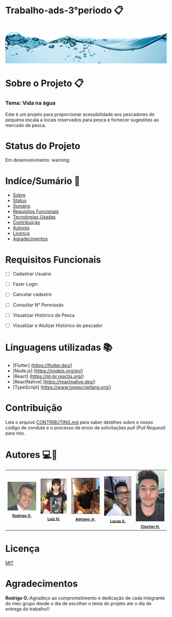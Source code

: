 # Trabalho-ads-3°periodo :clipboard:
<img src ="https://github.com/RodrigoOttavio/trabalho-ads/blob/master/img/agua.png">

# Sobre o Projeto :clipboard:
### Tema: Vida na água
<p align="left">Este é um projeto para proporcionar acessibilidade aos pescadores de pequena escala a locais 
reservados para pesca e fornecer sugestões ao mercado de pesca.</p>

# Status do Projeto 
 <p>Em desenvolvimento :warning:</p>

# Indíce/Sumário :pushpin:
* [Sobre](#sobre-o-projeto)
* [Status](#status-do-projeto)
* [Sumário](#índice/sumário)
* [Requisitos Funcionais](#requisitos-funcionais)
* [Tecnologias Usadas](#Linguagens-utilizadas)
* [Contribuição](#contribuição)
* [Autores](#autores)
* [Licença](#licença)
* [Agradecimentos](#agradecimentos)



# Requisitos Funcionais 
- [ ] Cadastrar Usuário
- [ ] Fazer Login
- [ ] Cancelar cadastro
- [ ] Consultar N° Permissão
- [ ] Visualizar Histórico de Pesca
- [ ] Visualizar e Atulizar Histórico do pescador


# Linguagens utilizadas :books:
- [Flutter] (https://flutter.dev/)
- [Node.js] (https://nodejs.org/en/)
- [React] (https://pt-br.reactjs.org/)
- [ReactNative] (https://reactnative.dev/)
- [TypeScript] (https://www.typescriptlang.org/)

# Contribuição
<p>Leia o arquivo <a href="https://github.com/RodrigoOttavio/trabalho-ads/blob/master/CONTRUIBUTING.md">CONTRIBUTING.md</a> para saber detalhes sobre o nosso código de conduta e o processo de envio de solicitações <i>pull (Pull Request)</i> para nós.</p>

# Autores :computer::floppy_disk:
<table>
        <tr>
          <td align="center"><img src="https://github.com/RodrigoOttavio/trabalho-ads/blob/master/img/rodrigo.jpeg" width="115px;" alt=""/><br /><sub><a href="https://github.com/RodrigoOttavio" target="_blank"><b>Rodrigo O.</b></a></sub></td>
          <td align="center"><img src="https://github.com/RodrigoOttavio/trabalho-ads/blob/master/img/luiz.jpg" width="115px;" alt=""/><br /><sub><a href="https://github.com/Luiz-web" target="_blank"><b>Luiz H.</b></a></sub></td>
          <td align="center"><img src="https://github.com/RodrigoOttavio/trabalho-ads/blob/master/img/adriano.jpeg" width="115px;" alt=""/><br /><sub><a href="https://github.com/Adrianojuniormelo" target="_blank"><b>Adriano Jr.</b></a></sub></td>
          <td align="center"><img src="https://github.com/RodrigoOttavio/trabalho-ads/blob/master/img/lucas.jpeg" width="115px;" alt=""/><br /><sub><a href="https://github.com/lucas-santosj" target="_blank"><b>Lucas S.</b></a></sub></td>
          <td align="center"><img src="https://github.com/RodrigoOttavio/trabalho-ads/blob/master/img/Clayton.jpeg" width="115px;" alt=""/><br /><sub><a href="https://github.com/claytonhmagalhaes" target="_blank"><b>Clayton H.</b></a></sub></td>
        </tr>
</table>    

# Licença
<a href="https://github.com/RodrigoOttavio/trabalho-ads/blob/master/LICENSE.md">MIT</a>

# Agradecimentos 
<p><strong>Rodrigo O.:</strong>Agradeço ao comprometimento e dedicação de cada integrante do meu grupo desde o dia de escolher o tema do projeto ate o dia de entrega do trabalho!!</p>